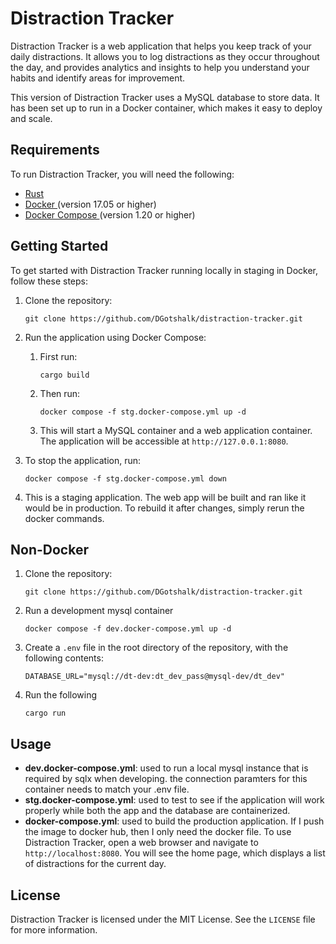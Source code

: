 # Distraction Tracker

Distraction Tracker is a web application that helps you keep track of your daily distractions. It allows you to log distractions as they occur throughout the day, and provides analytics and insights to help you understand your habits and identify areas for improvement.

This version of Distraction Tracker uses a MySQL database to store data. It has been set up to run in a Docker container, which makes it easy to deploy and scale.

## Requirements

To run Distraction Tracker, you will need the following:

- <a href="https://www.rust-lang.org/tools/install"> Rust </a> 
- <a href="https://docs.docker.com/engine/install/"> Docker </a>(version 17.05 or higher)
- <a href="https://docs.docker.com/compose/install/"> Docker Compose </a> (version 1.20 or higher)

## Getting Started

To get started with Distraction Tracker running locally in staging in Docker, follow these steps:

1. Clone the repository:

   ```
   git clone https://github.com/DGotshalk/distraction-tracker.git
   ```

2. Run the application using Docker Compose:
	1. First run:
		```
		cargo build
		```
	2. Then run:	
		```
		docker compose -f stg.docker-compose.yml up -d
		```
	3. This will start a MySQL container and a web application container. The application will be accessible at `http://127.0.0.1:8080`.

3. To stop the application, run:
   ```
   docker compose -f stg.docker-compose.yml down
   ```

4. This is a staging application. The web app will be built and ran like it would be in production. To rebuild it after changes, simply rerun the docker commands.

## Non-Docker

1. Clone the repository:

   ```
   git clone https://github.com/DGotshalk/distraction-tracker.git
   ```

2. Run a development mysql container
	```
	docker compose -f dev.docker-compose.yml up -d
	```

4. Create a `.env` file in the root directory of the repository, with the following contents:

	```
	DATABASE_URL="mysql://dt-dev:dt_dev_pass@mysql-dev/dt_dev"
	```

5. Run the following
	```
	cargo run 
	```
## Usage

- **dev.docker-compose.yml**: used to run a local mysql instance that is required by sqlx when developing. the connection paramters for this container needs to match your .env file.
- **stg.docker-compose.yml**:  used to test to see if the application will work properly while both the app and the database are containerized.
- **docker-compose.yml**: used to build the production application. If I push the image to docker hub, then I only need the docker file. 
To use Distraction Tracker, open a web browser and navigate to `http://localhost:8080`. You will see the home page, which displays a list of distractions for the current day.

## License

Distraction Tracker is licensed under the MIT License. See the `LICENSE` file for more information.
